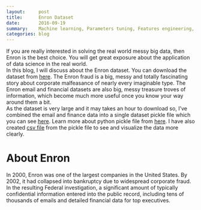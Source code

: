 ```yaml
---
layout:     post
title:      Enron Dataset
date:       2016-09-19
summary:    Machine learning, Parameters tuning, Features engineering, Evaluation metrices, Data visualization
categories: blog
---
```

If you are really interested in solving the real world messy big data, then Enron is the best choice. You will get great exposure about the application of data science in the real world. <br/>
In this blog, I will discuss about the Enron dataset. You can download the dataset from [here](https://www.cs.cmu.edu/~./enron/enron_mail_20150507.tgz). The Enron fraud is a big, messy and totally fascinating story about corporate malfeasance of nearly every imaginable type. The Enron email and financial datasets are also big, messy treasure troves of information, which become much more useful once you know your way around them a bit. <br/>
As the dataset is very large and it may takes an hour to download so, I’ve combined the email and finance data into a single dataset pickle file which you can see [here](). Learn more about python pickle file from [here](https://pythontips.com/2013/08/02/what-is-pickle-in-python/). I have also created [csv file](https://github.com/pratyush19/pratyush19.github.io/blob/master/_posts/2016-09-19-files/enron.csv) from the pickle file to see and visualize the data more clearly.

# About Enron
In 2000, Enron was one of the largest companies in the United States. By 2002, it had collapsed into bankruptcy due to widespread corporate fraud. In the resulting Federal investigation, a significant amount of typically confidential information entered into the public record, including tens of thousands of emails and detailed financial data for top executives. 
